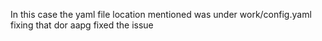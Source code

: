 In this case the yaml file location mentioned was under work/config.yaml fixing that dor aapg fixed the issue
